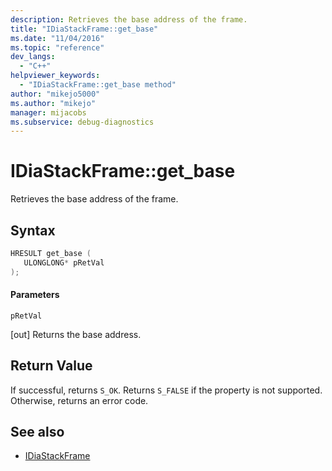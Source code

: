 ```yaml
---
description: Retrieves the base address of the frame.
title: "IDiaStackFrame::get_base"
ms.date: "11/04/2016"
ms.topic: "reference"
dev_langs:
  - "C++"
helpviewer_keywords:
  - "IDiaStackFrame::get_base method"
author: "mikejo5000"
ms.author: "mikejo"
manager: mijacobs
ms.subservice: debug-diagnostics
---
```


# IDiaStackFrame::get_base

Retrieves the base address of the frame.

## Syntax

```C++
HRESULT get_base ( 
   ULONGLONG* pRetVal
);
```

#### Parameters
 `pRetVal`

[out] Returns the base address.

## Return Value
 If successful, returns `S_OK`. Returns `S_FALSE` if the property is not supported. Otherwise, returns an error code.

## See also
- [IDiaStackFrame](../../debugger/debug-interface-access/idiastackframe.md)
